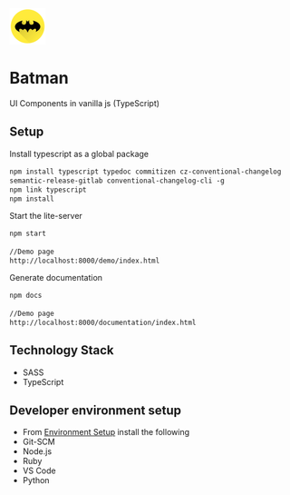![alt](./logo_64.png) 
# Batman
UI Components in vanilla js (TypeScript)

## Setup

Install typescript as a global package

```
npm install typescript typedoc commitizen cz-conventional-changelog semantic-release-gitlab conventional-changelog-cli -g
npm link typescript
npm install

```

Start the lite-server 

```
npm start

//Demo page
http://localhost:8000/demo/index.html
```

Generate documentation  

```
npm docs

//Demo page
http://localhost:8000/documentation/index.html
```

## Technology Stack
* SASS
* TypeScript

## Developer environment setup 
* From [Environment Setup](https://code.siemens.com/ui-developers/git/blob/master/readme.md) install the following 
* Git-SCM
* Node.js
* Ruby
* VS Code
* Python
